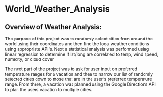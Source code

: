 # World_Weather_Analysis

## Overview of Weather Analysis:
The purpose of this project was to randomly select cities from around the world using their coordinates and then find the local weather conditions using appropriate API's.  Next a statistical analysis was performed using linear regression to determine if lat/long are correlated to temp, wind speed, humidity, or cloud cover.

The next part of the project was to ask for user input on preferred temperature ranges for a vacation and then to narrow our list of randomly selected cities down to those that are in the user's preferred temperature range.  From there, a vacation was planned using the Google Directions API to plan the users vacation to multiple cities. 

